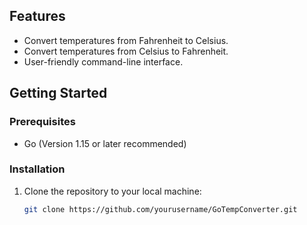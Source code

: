 ## Features

- Convert temperatures from Fahrenheit to Celsius.
- Convert temperatures from Celsius to Fahrenheit.
- User-friendly command-line interface.

## Getting Started

### Prerequisites

- Go (Version 1.15 or later recommended)

### Installation

1. Clone the repository to your local machine:
   ```bash
   git clone https://github.com/yourusername/GoTempConverter.git
